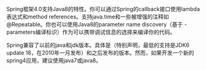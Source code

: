 Spring框架4.0支持Java8的特性。你可以通过Spring的callback接口使用lambda表达式和method references。支持java.time和一些被增强的注释如@Repeatable。你也可以使用Java8的parameter name discovery（基于 -parameters编译标识）作为可以携带调试信息的选择来编译你的代码。

Spring兼容了以前的java和jdk版本。具体是（特别声明，最低的支持是JDK6 update 18，在2010年一月发布）和之后发布的版本。然而，如果开发一个新的spring4应用，建议使用java7或java8。